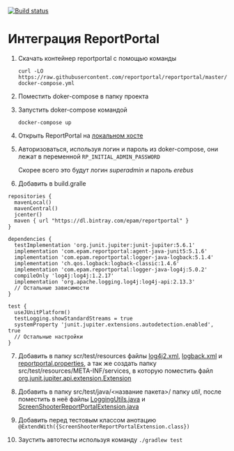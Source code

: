 [![Build status](https://ci.appveyor.com/api/projects/status/abaolvw99dl0gydq?svg=true)](https://ci.appveyor.com/project/Rita-Som666/delivery-card-test)

# Интеграция ReportPortal

1. Скачать контейнер reportportal с помощью команды

   ```curl -LO https://raw.githubusercontent.com/reportportal/reportportal/master/docker-compose.yml```

2. Поместить doker-compose в папку проекта

3. Запустить doker-compose командой

   ```docker-compose up```

4. Открыть ReportPortal на [локальном хосте](http://localhost:8080/)

5. Авторизоваться, используя логин и пароль из doker-compose, они лежат в переменной ```RP_INITIAL_ADMIN_PASSWORD```

   Скорее всего это будут логин *superadmin* и пароль *erebus*

6. Добавить в build.gralle

  ```
repositories {
    mavenLocal()
    mavenCentral()
    jcenter()
    maven { url "https://dl.bintray.com/epam/reportportal" }
}

dependencies {
    testImplementation 'org.junit.jupiter:junit-jupiter:5.6.1'
    implementation 'com.epam.reportportal:agent-java-junit5:5.1.6'
    implementation 'com.epam.reportportal:logger-java-logback:5.1.4'
    implementation 'ch.qos.logback:logback-classic:1.4.6'
    implementation 'com.epam.reportportal:logger-java-log4j:5.0.2'
    compileOnly 'log4j:log4j:1.2.17'
    implementation 'org.apache.logging.log4j:log4j-api:2.13.3'
    // Остальные зависимости
}

test {
    useJUnitPlatform()
    testLogging.showStandardStreams = true
    systemProperty 'junit.jupiter.extensions.autodetection.enabled', true
    // Остальные настройки
}
```

7. Добавить в папку scr/test/resources файлы [log4j2.xml](https://github.com/Rita-Som666/Delivery-card-test/blob/RP/src/test/resources/log4j2.xml), [logback.xml](https://github.com/Rita-Som666/Delivery-card-test/blob/RP/src/test/resources/logback.xml) и [reportportal.properties](https://github.com/Rita-Som666/Delivery-card-test/blob/RP/src/test/resources/reportportal.properties), а так же создать папку src/test/resources/META-INF/services, в которую поместить файл [org.junit.jupiter.api.extension.Extension](https://github.com/Rita-Som666/Delivery-card-test/blob/RP/src/test/resources/META-INF/services/org.junit.jupiter.api.extension.Extension)

8. Добавить в папку src/test/java/<название пакета>/ папку *util*, после поместить в неё файлы [LoggingUtils.java](https://github.com/Rita-Som666/Delivery-card-test/blob/RP/src/test/java/ru/netology/util/LoggingUtils.java) и [ScreenShooterReportPortalExtension.java](ScreenShooterReportPortalExtension.java)

9. Добавить перед тестовым классом анотацию ```@ExtendWith({ScreenShooterReportPortalExtension.class})```

10. Заустить автотесты используя команду ```./gradlew test```


